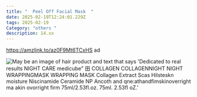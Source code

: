 ```yaml
---
title: "  Peel Off Facial Mask  "
date: 2025-02-19T12:24:01.229Z
tags: 2025-02-19
Category: "others "
description: 14.xx
---
```



https://amzlink.to/az0F9Mt6TCxHS ad 

<!--StartFragment-->

![May be an image of hair product and text that says 'Dedicated to real results NIGHT CARE medicube" 田 COLLAGEN COLLAGENNIGHT NIGHT WRAPPINGMASK WRAPPING MASK Collagen Extract Scas Hilsteskn moisture Niscinamide Ceramide NP Ancoth and qne:athandfimskinoverright ma akin ovorright firm 75ml/2.53fl.oz. 75ml. 2.53fl oZ.'](https://scontent.fccu31-2.fna.fbcdn.net/v/t39.30808-6/480388157_595258306840528_3020102885820469796_n.jpg?stp=dst-jpg_p526x296_tt6&_nc_cat=108&ccb=1-7&_nc_sid=aa7b47&_nc_ohc=7bi7UokD1q0Q7kNvgGnNpvO&_nc_oc=Adi9WfLKZAUUOnip1LjffRfyCR0RCm79kdH66Tqlnj1XOp9CpnjWXTTota4x5BQe7jc&_nc_zt=23&_nc_ht=scontent.fccu31-2.fna&_nc_gid=AfZFN8LXkQ5cIQVFt0hXyp7&oh=00_AYCEU7aqTd8l4YngjFp37rvdzSXf_A1Ylcfmorrem5KONg&oe=67BA65F2)

<!--EndFragment-->

<!--EndFragment-->